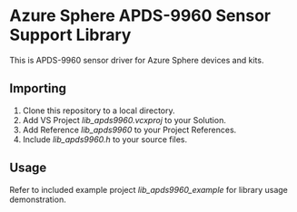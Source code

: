 # Azure Sphere APDS-9960 Sensor Support Library
This is APDS-9960 sensor driver for Azure Sphere devices and kits.

## Importing
1. Clone this repository to a local directory.
1. Add VS Project *lib_apds9960.vcxproj* to your Solution.
1. Add Reference *lib_apds9960* to your Project References.
1. Include *lib_apds9960.h* to your source files.

## Usage
Refer to included example project *lib_apds9960_example* for library usage demonstration.
